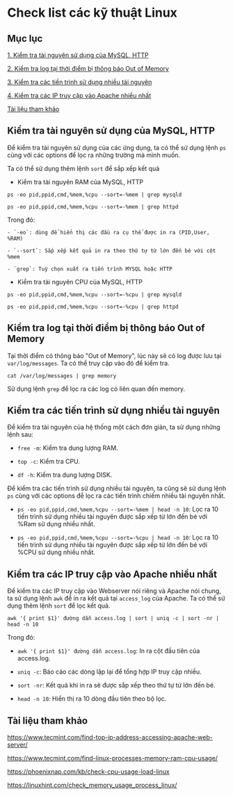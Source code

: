 # Check list các kỹ thuật Linux

## Mục lục 

[1. Kiểm tra tài nguyên sử dụng của MySQL, HTTP](https://github.com/quanganh1996111/Linux-Tutorial/blob/master/Checklist-CommandLinux.md#ki%E1%BB%83m-tra-t%C3%A0i-nguy%C3%AAn-s%E1%BB%AD-d%E1%BB%A5ng-c%E1%BB%A7a-mysql-http)

[2. Kiểm tra log tại thời điểm bị thông báo Out of Memory](https://github.com/quanganh1996111/Linux-Tutorial/blob/master/Checklist-CommandLinux.md#ki%E1%BB%83m-tra-log-t%E1%BA%A1i-th%E1%BB%9Di-%C4%91i%E1%BB%83m-b%E1%BB%8B-th%C3%B4ng-b%C3%A1o-out-of-memory)

[3. Kiểm tra các tiến trình sử dụng nhiều tài nguyên](https://github.com/quanganh1996111/Linux-Tutorial/blob/master/Checklist-CommandLinux.md#ki%E1%BB%83m-tra-c%C3%A1c-ti%E1%BA%BFn-tr%C3%ACnh-s%E1%BB%AD-d%E1%BB%A5ng-nhi%E1%BB%81u-t%C3%A0i-nguy%C3%AAn)

[4. Kiểm tra các IP truy cập vào Apache nhiều nhất](https://github.com/quanganh1996111/Linux-Tutorial/blob/master/Checklist-CommandLinux.md#ki%E1%BB%83m-tra-c%C3%A1c-ip-truy-c%E1%BA%ADp-v%C3%A0o-apache-nhi%E1%BB%81u-nh%E1%BA%A5t)

[Tài liệu tham khảo](https://github.com/quanganh1996111/Linux-Tutorial/blob/master/Checklist-CommandLinux.md#t%C3%A0i-li%E1%BB%87u-tham-kh%E1%BA%A3o)

## Kiểm tra tài nguyên sử dụng của MySQL, HTTP

Để kiểm tra tài nguyên sử dụng của các ứng dụng, ta có thể sử dụng lệnh `ps` cùng với các options để lọc ra những trường mà mình muốn.

Ta có thể sử dụng thêm lệnh `sort` để sắp xếp kết quả

- Kiểm tra tài nguyên RAM của MySQL, HTTP

`ps -eo pid,ppid,cmd,%mem,%cpu --sort=-%mem | grep mysqld`

`ps -eo pid,ppid,cmd,%mem,%cpu --sort=-%mem | grep httpd`

Trong đó:

	- `-eo`: dùng để hiển thị các đầu ra cụ thể được in ra (PID,User, %RAM)

	- `--sort`: Sắp xếp kết quả in ra theo thứ tự từ lớn đến bé với cột %mem
	
	- `grep`: Tuỳ chọn xuất ra tiến trình MYSQL hoặc HTTP

- Kiểm tra tài nguyên CPU của MySQL, HTTP

`ps -eo pid,ppid,cmd,%mem,%cpu --sort=-%cpu | grep mysqld`

`ps -eo pid,ppid,cmd,%mem,%cpu --sort=-%cpu | grep httpd`

## Kiểm tra log tại thời điểm bị thông báo Out of Memory

Tại thời điểm có thông báo "Out of Memory", lúc này sẽ có log được lưu tại `var/log/messages`. Ta có thể truy cập vào đó để kiểm tra.

`cat /var/log/messages | grep memory`

Sử dụng lệnh `grep` để lọc ra các log có liên quan đến memory.

## Kiểm tra các tiến trình sử dụng nhiều tài nguyên

Để kiểm tra tài nguyên của hệ thống một cách đơn giản, ta sử dụng những lệnh sau:

- `free -m`: Kiểm tra dung lượng RAM.

- `top -c`: Kiểm tra CPU.

- `df -h`: Kiểm tra dung lượng DISK.

Để kiểm tra các tiến trình sử dụng nhiều tài nguyên, ta cũng sẽ sử dung lệnh `ps` cùng với các options để lọc ra các tiến trình chiếm nhiều tài nguyên nhất.

- `ps -eo pid,ppid,cmd,%mem,%cpu --sort=-%mem | head -n 10`: Lọc ra 10 tiến trình sử dụng nhiều tài nguyên được sắp xếp từ lớn đến bé với %Ram sử dụng nhiều nhất.

- `ps -eo pid,ppid,cmd,%mem,%cpu --sort=-%cpu | head -n 10`: Lọc ra 10 tiến trình sử dụng nhiều tài nguyên được sắp xếp từ lớn đến bé với %CPU sử dụng nhiều nhất.

## Kiểm tra các IP truy cập vào Apache nhiều nhất

Để kiểm tra các IP truy cập vào Webserver nói riêng và Apache nói chung, ta sử dụng lệnh `awk` để in ra kết quả tại `access_log` của Apache. Ta có thể sử dụng thêm lệnh `sort` để lọc kết quả.

`awk '{ print $1}' đường dẫn access.log | sort | uniq -c | sort -nr | head -n 10`

Trong đó:

- `awk '{ print $1}' đường dẫn access.log`: In ra cột đầu tiên của access.log.

- `uniq -c`: Báo cáo các dòng lặp lại để tổng hợp IP truy cập nhiều.

- `sort -nr`: Kết quả khi in ra sẽ được sắp xếp theo thứ tự từ lớn đến bé.

- `head -n 10`: Hiển thị ra 10 dòng đầu tiên theo bộ lọc.

## Tài liệu tham khảo

https://www.tecmint.com/find-top-ip-address-accessing-apache-web-server/

https://www.tecmint.com/find-linux-processes-memory-ram-cpu-usage/

https://phoenixnap.com/kb/check-cpu-usage-load-linux

https://linuxhint.com/check_memory_usage_process_linux/

